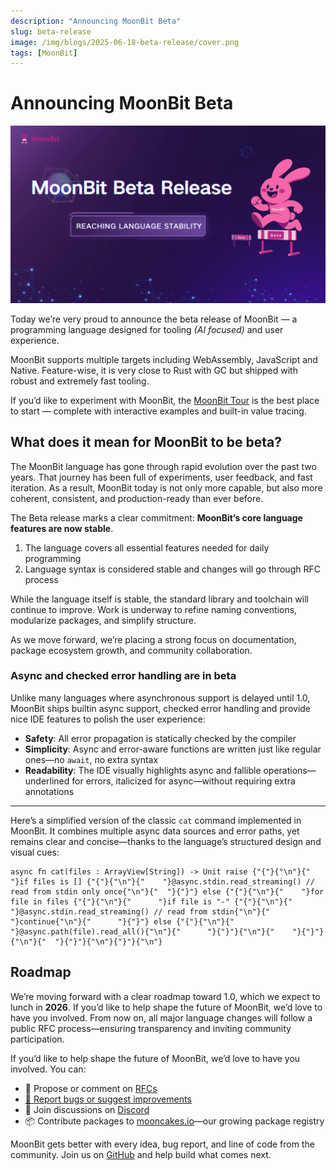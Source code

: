 ```yaml
---
description: "Announcing MoonBit Beta"
slug: beta-release
image: /img/blogs/2025-06-18-beta-release/cover.png
tags: [MoonBit]
---
```


# Announcing MoonBit Beta

![cover](cover.png)

Today we’re very proud to announce the beta release of MoonBit — a programming language designed for tooling *(AI focused)* and user experience.

MoonBit supports multiple targets including WebAssembly, JavaScript and Native. Feature-wise, it is very close to Rust with GC but shipped with robust and extremely fast tooling.

If you’d like to experiment with MoonBit, the [MoonBit Tour](https://tour.moonbitlang.com/) is the best place to start — complete with interactive examples and built-in value tracing.

## What does it mean for MoonBit to be beta?

The MoonBit language has gone through rapid evolution over the past two years. That journey has been full of experiments, user feedback, and fast iteration. As a result, MoonBit today is not only more capable, but also more coherent, consistent, and production-ready than ever before.

The Beta release marks a clear commitment: **MoonBit’s core language features are now stable**.

1. The language covers all essential features needed for daily programming
2. Language syntax is considered stable and changes will go through RFC process

While the language itself is stable, the standard library and toolchain will continue to improve. Work is underway to refine naming conventions, modularize packages, and simplify structure.

As we move forward, we’re placing a strong focus on documentation, package ecosystem growth, and community collaboration.

### Async and checked error handling are in beta

Unlike many languages where asynchronous support is delayed until 1.0, MoonBit ships builtin async support, checked error handling and provide nice IDE features to polish the user experience:

- **Safety**: All error propagation is statically checked by the compiler
- **Simplicity**: Async and error-aware functions are written just like regular ones—no `await`, no extra syntax
- **Readability**: The IDE visually highlights async and fallible operations—underlined for errors, italicized for async—without requiring extra annotations

---

Here’s a simplified version of the classic `cat` command implemented in MoonBit.
 It combines multiple async data sources and error paths, yet remains clear and concise—thanks to the language’s structured design and visual cues:

<pre className="shiki shiki-themes one-light one-dark-pro" tabIndex={0} style={{backgroundColor: 'rgb(250, 250, 250)', '--shiki-dark-bg': '#282c34', color: 'rgb(56, 58, 66)', '--shiki-dark': '#abb2bf'}}><code><span className="line"><span style={{color: 'rgb(166, 38, 164)', '--shiki-dark': '#C678DD', fontStyle:'italic'}}>async</span><span style={{color: 'rgb(166, 38, 164)', '--shiki-dark': '#C678DD'}}> fn </span><span style={{color: 'rgb(64, 120, 242)', '--shiki-dark': '#61AFEF', fontStyle: 'italic', textDecoration: 'underline', textUnderlineOffset: '0.3em' }}>cat</span><span style={{color: 'rgb(56, 58, 66)', '--shiki-dark': '#ABB2BF'}}>(</span><span style={{color: 'rgb(228, 86, 73)', '--shiki-dark': '#E06C75'}}>files</span><span style={{color: 'rgb(56, 58, 66)', '--shiki-dark': '#ABB2BF'}}> : </span><span style={{color: 'rgb(193, 132, 1)', '--shiki-dark': '#E5C07B'}}>ArrayView</span><span style={{color: 'rgb(56, 58, 66)', '--shiki-dark': '#ABB2BF'}}>[</span><span style={{color: 'rgb(193, 132, 1)', '--shiki-dark': '#E5C07B'}}>String</span><span style={{color: 'rgb(56, 58, 66)', '--shiki-dark': '#ABB2BF'}}>]) </span><span style={{color: 'rgb(166, 38, 164)', '--shiki-dark': '#C678DD'}}>-&gt;</span><span style={{color: 'rgb(193, 132, 1)', '--shiki-dark': '#E5C07B'}}> Unit</span><span style={{color: 'rgb(166, 38, 164)', '--shiki-dark': '#C678DD'}}> raise</span><span style={{color: 'rgb(56, 58, 66)', '--shiki-dark': '#ABB2BF'}}> {"{"}</span></span>{"\n"}<span className="line"><span style={{color: 'rgb(166, 38, 164)', '--shiki-dark': '#C678DD'}}>{"  "}if</span><span style={{color: 'rgb(228, 86, 73)', '--shiki-dark': '#E06C75'}}> files</span><span style={{color: 'rgb(166, 38, 164)', '--shiki-dark': '#C678DD'}}> is</span><span style={{color: 'rgb(56, 58, 66)', '--shiki-dark': '#ABB2BF'}}> [] {"{"}</span></span>{"\n"}<span className="line"><span style={{color: 'rgb(56, 58, 66)', '--shiki-dark': '#E5C07B'}}>{"    "}@async</span><span style={{color: 'rgb(56, 58, 66)', '--shiki-dark': '#ABB2BF'}}>.stdin.</span><span style={{color: 'rgb(64, 120, 242)', '--shiki-dark': '#61AFEF', fontStyle: 'italic', textDecoration: 'underline', textUnderlineOffset: '0.3em' }}>read_streaming</span><span style={{color: 'rgb(56, 58, 66)', '--shiki-dark': '#ABB2BF'}}>() </span><span style={{color: 'rgb(160, 161, 167)', fontStyle: 'italic', '--shiki-dark': '#7F848E', '--shiki-dark-font-style': 'italic'}}>// read from stdin only once</span></span>{"\n"}<span className="line"><span style={{color: 'rgb(56, 58, 66)', '--shiki-dark': '#ABB2BF'}}>{"  "}{"}"} </span><span style={{color: 'rgb(166, 38, 164)', '--shiki-dark': '#C678DD'}}>else</span><span style={{color: 'rgb(56, 58, 66)', '--shiki-dark': '#ABB2BF'}}> {"{"}</span></span>{"\n"}<span className="line"><span style={{color: 'rgb(166, 38, 164)', '--shiki-dark': '#C678DD'}}>{"    "}for</span><span style={{color: 'rgb(228, 86, 73)', '--shiki-dark': '#E06C75'}}> file</span><span style={{color: 'rgb(166, 38, 164)', '--shiki-dark': '#C678DD'}}> in</span><span style={{color: 'rgb(228, 86, 73)', '--shiki-dark': '#E06C75'}}> files</span><span style={{color: 'rgb(56, 58, 66)', '--shiki-dark': '#ABB2BF'}}> {"{"}</span></span>{"\n"}<span className="line"><span style={{color: 'rgb(166, 38, 164)', '--shiki-dark': '#C678DD'}}>{"      "}if</span><span style={{color: 'rgb(228, 86, 73)', '--shiki-dark': '#E06C75'}}> file</span><span style={{color: 'rgb(166, 38, 164)', '--shiki-dark': '#C678DD'}}> is</span><span style={{color: 'rgb(80, 161, 79)', '--shiki-dark': '#98C379'}}> "-"</span><span style={{color: 'rgb(56, 58, 66)', '--shiki-dark': '#ABB2BF'}}> {"{"}</span></span>{"\n"}<span className="line"><span style={{color: 'rgb(56, 58, 66)', '--shiki-dark': '#E5C07B'}}>{"        "}@async</span><span style={{color: 'rgb(56, 58, 66)', '--shiki-dark': '#ABB2BF'}}>.stdin.</span><span style={{color: 'rgb(64, 120, 242)', '--shiki-dark': '#61AFEF', fontStyle: 'italic', textDecoration: 'underline', textUnderlineOffset: '0.3em' }}>read_streaming</span><span style={{color: 'rgb(56, 58, 66)', '--shiki-dark': '#ABB2BF'}}>() </span><span style={{color: 'rgb(160, 161, 167)', fontStyle: 'italic', '--shiki-dark': '#7F848E', '--shiki-dark-font-style': 'italic'}}>// read from stdin</span></span>{"\n"}<span className="line"><span style={{color: 'rgb(166, 38, 164)', '--shiki-dark': '#C678DD'}}>{"        "}continue</span></span>{"\n"}<span className="line"><span style={{color: 'rgb(56, 58, 66)', '--shiki-dark': '#ABB2BF'}}>{"      "}{"}"} </span><span style={{color: 'rgb(166, 38, 164)', '--shiki-dark': '#C678DD'}}>else</span><span style={{color: 'rgb(56, 58, 66)', '--shiki-dark': '#ABB2BF'}}> {"{"}</span></span>{"\n"}<span className="line"><span style={{color: 'rgb(56, 58, 66)', '--shiki-dark': '#E5C07B'}}>{"        "}@async</span><span style={{color: 'rgb(56, 58, 66)', '--shiki-dark': '#ABB2BF'}}>.</span><span style={{color: 'rgb(64, 120, 242)', '--shiki-dark': '#61AFEF'}}>path</span><span style={{color: 'rgb(56, 58, 66)', '--shiki-dark': '#ABB2BF'}}>(</span><span style={{color: 'rgb(228, 86, 73)', '--shiki-dark': '#E06C75'}}>file</span><span style={{color: 'rgb(56, 58, 66)', '--shiki-dark': '#ABB2BF'}}>).</span><span style={{color: 'rgb(64, 120, 242)', '--shiki-dark': '#61AFEF', fontStyle: 'italic', textDecoration: 'underline', textUnderlineOffset: '0.3em' }}>read_all</span><span style={{color: 'rgb(56, 58, 66)', '--shiki-dark': '#ABB2BF'}}>()</span></span>{"\n"}<span className="line"><span style={{color: 'rgb(56, 58, 66)', '--shiki-dark': '#ABB2BF'}}>{"      "}{"}"}</span></span>{"\n"}<span className="line"><span style={{color: 'rgb(56, 58, 66)', '--shiki-dark': '#ABB2BF'}}>{"    "}{"}"}</span></span>{"\n"}<span className="line"><span style={{color: 'rgb(56, 58, 66)', '--shiki-dark': '#ABB2BF'}}>{"  "}{"}"}</span></span>{"\n"}<span className="line"><span style={{color: 'rgb(56, 58, 66)', '--shiki-dark': '#ABB2BF'}}>{"}"}</span></span>{"\n"}</code></pre>

## Roadmap

We’re moving forward with a clear roadmap toward 1.0, which we expect to lunch in **2026**. If you’d like to help shape the future of MoonBit, we’d love to have you involved. From now on, all major language changes will follow a public RFC process—ensuring transparency and inviting community participation.

If you’d like to help shape the future of MoonBit, we’d love to have you involved. You can:

- 📄 Propose or comment on [RFCs](https://github.com/moonbitlang/moonbit-RFCs)
- [🐛 Report bugs or suggest improvements](https://github.com/moonbitlang/core/issues)
- 💬 Join discussions on [Discord](https://discord.gg/mNf8NG73Te )
- 📦 Contribute packages to [mooncakes.io](https://mooncakes.io/)—our growing package registry

MoonBit gets better with every idea, bug report, and line of code from the community.
 Join us on [GitHub](https://github.com/moonbitlang) and help build what comes next.